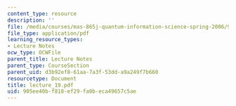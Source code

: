 ```yaml
---
content_type: resource
description: ''
file: /media/courses/mas-865j-quantum-information-science-spring-2006/905ee40bf818ef29fa0beca49657c5ae_lecture_19.pdf
file_type: application/pdf
learning_resource_types:
- Lecture Notes
ocw_type: OCWFile
parent_title: Lecture Notes
parent_type: CourseSection
parent_uid: d3b92ef8-61aa-7a3f-53dd-a9a249f7b660
resourcetype: Document
title: lecture_19.pdf
uid: 905ee40b-f818-ef29-fa0b-eca49657c5ae
---
```


